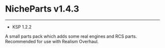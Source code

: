 # NicheParts v1.4.3
---
- KSP 1.2.2

A small parts pack which adds some real engines and RCS parts. Recommended for use with Realism Overhaul.
